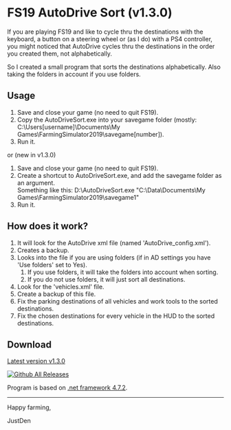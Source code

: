 # FS19 AutoDrive Sort (v1.3.0)

If you are playing FS19 and like to cycle thru the destinations with the keyboard, a button on a steering wheel or (as I do) with a PS4 controller, 
you might noticed that AutoDrive cycles thru the destinations in the order you created them, not alphabetically.

So I created a small program that sorts the destinations alphabetically. Also taking the folders in account if you use folders.

## Usage

1. Save and close your game (no need to quit FS19).
1. Copy the AutoDriveSort.exe into your savegame folder (mostly: C:\Users\[username]\Documents\My Games\FarmingSimulator2019\savegame[number]\).
1. Run it.

or (new in v1.3.0)

1. Save and close your game (no need to quit FS19).
1. Create a shortcut to AutoDriveSort.exe, and add the savegame folder as an argument.  
   Something like this: D:\AutoDriveSort.exe "C:\Data\Documents\My Games\FarmingSimulator2019\savegame1"  
1. Run it.

## How does it work?

1. It will look for the AutoDrive xml file (named 'AutoDrive_config.xml').
1. Creates a backup.
1. Looks into the file if you are using folders (if in AD settings you have 'Use folders' set to Yes).
   1. If you use folders, it will take the folders into account when sorting.
   1. If you do not use folders, it will just sort all destinations.
1. Look for the 'vehicles.xml' file.
1. Create a backup of this file.
1. Fix the parking destinations of all vehicles and work tools to the sorted destinations.
1. Fix the chosen destinations for every vehicle in the HUD to the sorted destinations.

## Download

[Latest version v1.3.0](https://github.com/JustDen1234/FS19_AutoDrive_Sort/releases/download/1.3.0/AutoDriveSort.exe)

[![Github All Releases](https://img.shields.io/github/downloads/JustDen1234/FS19_AutoDrive_Sort/total.svg)]()

Program is based on [.net framework 4.7.2](https://dotnet.microsoft.com/download/dotnet-framework/net472).

---
Happy farming,

JustDen


